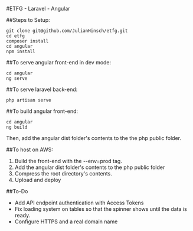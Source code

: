 #ETFG - Laravel - Angular

##Steps to Setup:
```
git clone git@github.com/JulianHinsch/etfg.git
cd etfg
composer install
cd angular
npm install
```

##To serve angular front-end in dev mode:
```
cd angular
ng serve
```

##To serve laravel back-end:
```
php artisan serve
```

##To build angular front-end:
```
cd angular
ng build
```

Then, add the angular dist folder's contents to the the php public folder.

##To host on AWS:
1. Build the front-end with the --env=prod tag.
2. Add the angular dist folder's contents to the php public folder
2. Compress the root directory's contents.
3. Upload and deploy

##To-Do
- Add API endpoint authentication with Access Tokens
- Fix loading system on tables so that the spinner shows until the data is ready.
- Configure HTTPS and a real domain name

